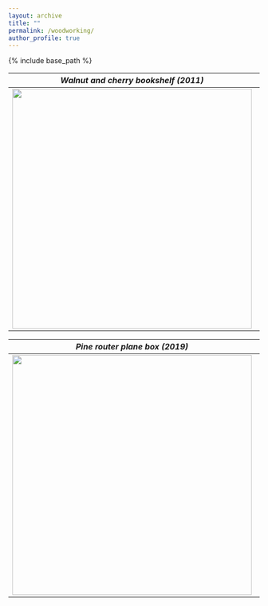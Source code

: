```yaml
---
layout: archive
title: ""
permalink: /woodworking/
author_profile: true
---
```


{% include base_path %}

|***Walnut and cherry bookshelf (2011)*** | ***Pine and poplar Dutch tool chest (2019)*** |
| :---: | :---: |
| <img width="480" src="{{site.url}}/images/ww-photos/bookshelf.jpg">|  <img width="480" src="{{site.url}}/images/ww-photos/toolchest.jpg">| 

| ***Pine router plane box (2019)*** | ***Cherry recipe box (2019)*** |
| :---: | :---: |
| <img width="480" src="{{site.url}}/images/ww-photos/planebox2.jpg">| <img width="480" src="{{site.url}}/images/ww-photos/recipebox.jpg">| 

  

  
